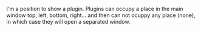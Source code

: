 I'm a position to show a plugin. 
Plugins can occupy a place in the main window  top, left, bottom, right... and then can not ocuppy any place (none), in which case they will open a separated window.